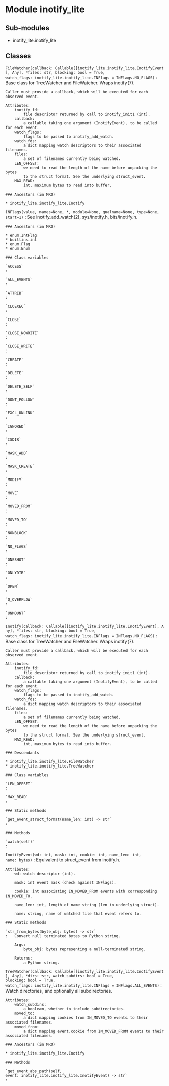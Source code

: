 Module inotify_lite
===================

Sub-modules
-----------
* inotify_lite.inotify_lite

Classes
-------

`FileWatcher(callback: Callable[[inotify_lite.inotify_lite.InotifyEvent], Any], *files: str, blocking: bool = True, watch_flags: inotify_lite.inotify_lite.INFlags = INFlags.NO_FLAGS)`
:   Base class for TreeWatcher and FileWatcher. Wraps inotify(7).
    
    Caller must provide a callback, which will be executed for each
    observed event.
    
    Attributes:
        inotify_fd:
            file descriptor returned by call to inotify_init1 (int).
        callback:
            a callable taking one argument (InotifyEvent), to be called for each event.
        watch_flags:
            flags to be passed to inotify_add_watch.
        watch_fds:
            a dict mapping watch descriptors to their associated filenames.
        files:
            a set of filenames currently being watched.
        LEN_OFFSET:
            we need to read the length of the name before unpacking the bytes
            to the struct format. See the underlying struct_event.
        MAX_READ:
            int, maximum bytes to read into buffer.

    ### Ancestors (in MRO)

    * inotify_lite.inotify_lite.Inotify

`INFlags(value, names=None, *, module=None, qualname=None, type=None, start=1)`
:   See inotify_add_watch(2), sys/inotify.h, bits/inotify.h.

    ### Ancestors (in MRO)

    * enum.IntFlag
    * builtins.int
    * enum.Flag
    * enum.Enum

    ### Class variables

    `ACCESS`
    :

    `ALL_EVENTS`
    :

    `ATTRIB`
    :

    `CLOEXEC`
    :

    `CLOSE`
    :

    `CLOSE_NOWRITE`
    :

    `CLOSE_WRITE`
    :

    `CREATE`
    :

    `DELETE`
    :

    `DELETE_SELF`
    :

    `DONT_FOLLOW`
    :

    `EXCL_UNLINK`
    :

    `IGNORED`
    :

    `ISDIR`
    :

    `MASK_ADD`
    :

    `MASK_CREATE`
    :

    `MODIFY`
    :

    `MOVE`
    :

    `MOVED_FROM`
    :

    `MOVED_TO`
    :

    `NONBLOCK`
    :

    `NO_FLAGS`
    :

    `ONESHOT`
    :

    `ONLYDIR`
    :

    `OPEN`
    :

    `Q_OVERFLOW`
    :

    `UNMOUNT`
    :

`Inotify(callback: Callable[[inotify_lite.inotify_lite.InotifyEvent], Any], *files: str, blocking: bool = True, watch_flags: inotify_lite.inotify_lite.INFlags = INFlags.NO_FLAGS)`
:   Base class for TreeWatcher and FileWatcher. Wraps inotify(7).
    
    Caller must provide a callback, which will be executed for each
    observed event.
    
    Attributes:
        inotify_fd:
            file descriptor returned by call to inotify_init1 (int).
        callback:
            a callable taking one argument (InotifyEvent), to be called for each event.
        watch_flags:
            flags to be passed to inotify_add_watch.
        watch_fds:
            a dict mapping watch descriptors to their associated filenames.
        files:
            a set of filenames currently being watched.
        LEN_OFFSET:
            we need to read the length of the name before unpacking the bytes
            to the struct format. See the underlying struct_event.
        MAX_READ:
            int, maximum bytes to read into buffer.

    ### Descendants

    * inotify_lite.inotify_lite.FileWatcher
    * inotify_lite.inotify_lite.TreeWatcher

    ### Class variables

    `LEN_OFFSET`
    :

    `MAX_READ`
    :

    ### Static methods

    `get_event_struct_format(name_len: int) ‑> str`
    :

    ### Methods

    `watch(self)`
    :

`InotifyEvent(wd: int, mask: int, cookie: int, name_len: int, name: bytes)`
:   Equivalent to struct_event from inotify.h.
    
    Attributes:
        wd: watch descriptor (int).
    
        mask: int event mask (check against INFlags).
    
        cookie: int associating IN_MOVED_FROM events with corresponding IN_MOVED_TO.
    
        name_len: int, length of name string (len in underlying struct).
    
        name: string, name of watched file that event refers to.

    ### Static methods

    `str_from_bytes(byte_obj: bytes) ‑> str`
    :   Convert null terminated bytes to Python string.
        
        Args:
            byte_obj: bytes representing a null-terminated string.
        
        Returns:
            a Python string.

`TreeWatcher(callback: Callable[[inotify_lite.inotify_lite.InotifyEvent], Any], *dirs: str, watch_subdirs: bool = True, blocking: bool = True, watch_flags: inotify_lite.inotify_lite.INFlags = INFlags.ALL_EVENTS)`
:   Watch directories, and optionally all subdirectories.
    
    Attributes:
        watch_subdirs:
            a boolean, whether to include subdirectories.
        moved_to:
            a dict mapping cookies from IN_MOVED_TO events to their associated filenames.
        moved_from:
            a dict mapping event.cookie from IN_MOVED_FROM events to their associated filenames.

    ### Ancestors (in MRO)

    * inotify_lite.inotify_lite.Inotify

    ### Methods

    `get_event_abs_path(self, event: inotify_lite.inotify_lite.InotifyEvent) ‑> str`
    :
